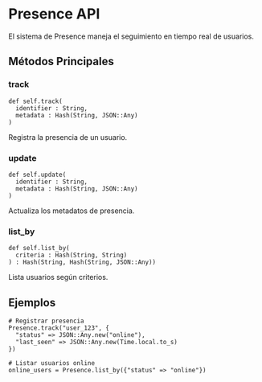 # Presence API

El sistema de Presence maneja el seguimiento en tiempo real de usuarios.

## Métodos Principales

### track
```crystal
def self.track(
  identifier : String, 
  metadata : Hash(String, JSON::Any)
)
```
Registra la presencia de un usuario.

### update
```crystal
def self.update(
  identifier : String, 
  metadata : Hash(String, JSON::Any)
)
```
Actualiza los metadatos de presencia.

### list_by
```crystal
def self.list_by(
  criteria : Hash(String, String)
) : Hash(String, Hash(String, JSON::Any))
```
Lista usuarios según criterios.

## Ejemplos

```crystal
# Registrar presencia
Presence.track("user_123", {
  "status" => JSON::Any.new("online"),
  "last_seen" => JSON::Any.new(Time.local.to_s)
})

# Listar usuarios online
online_users = Presence.list_by({"status" => "online"})
``` 